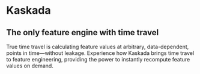 # Kaskada

## The only feature engine with time travel

True time travel is calculating feature values at arbitrary, data-dependent, points in time—without leakage. Experience how Kaskada brings time travel to feature engineering, providing the power to instantly recompute feature values on demand. 